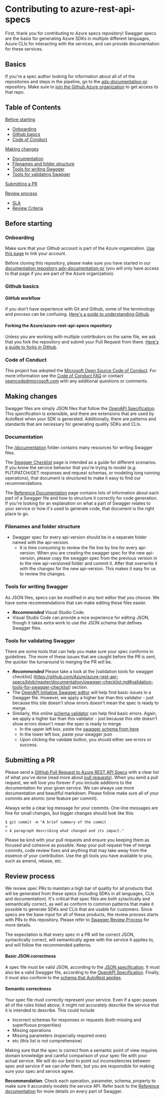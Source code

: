 # Contributing to azure-rest-api-specs
First, thank you for contributing to Azure specs repository! Swagger specs are the basis for generating Azure SDKs in multiple different languages, Azure CLIs for interacting with the services, and can provide documentation for these services.

## Basics
If you're a spec author looking for information about all of of the repositories and steps in the pipeline, go to the [adx-documentation-pr](https://github.com/Azure/adx-documentation-pr) repository. Make sure to [join the Github Azure organization](http://aka.ms/azuregithub) to get access to that repo.

## Table of Contents
[Before starting](#before-starting)
- [Onboarding](#onboarding)
- [Github basics](#github-basics)
- [Code of Conduct](#code-of-conduct)

[Making changes](#making-changes)
- [Documentation](#documentation)
- [Filenames and folder structure](#filenames-and-folder-structure)
- [Tools for writing Swagger](#tools-for-writing-swagger)
- [Tools for validating Swagger](#tools-for-validating-swagger)

[Submitting a PR](#submitting-a-pr)

[Review process](#review-process)
- [SLA](#sla)
- [Review Criteria](#review-criteria)

## Before starting

### Onboarding
Make sure that your Github account is part of the Azure organization. [Use this page](http://aka.ms/azuregithub) to link your account.

Before cloning this repository, please make sure you have started in our [documentation repository adx-documentation-pr](https://github.com/Azure/adx-documentation-pr) (you will only have access to that page if you are part of the Azure organization).

### Github basics

#### GitHub workflow
If you don't have experience with Git and Github, some of the terminology and process can be confusing. [Here's a guide to understanding Github](https://guides.github.com/introduction/flow/).

#### Forking the Azure/azure-rest-api-specs repository
Unless you are working with multiple contributors on the same file, we ask that you fork the repository and submit your Pull Request from there. [Here's a guide to forks in Github](https://guides.github.com/activities/forking/).

### Code of Conduct
This project has adopted the [Microsoft Open Source Code of Conduct](https://opensource.microsoft.com/codeofconduct/). For more information see the [Code of Conduct FAQ](https://opensource.microsoft.com/codeofconduct/faq/) or contact [opencode@microsoft.com](mailto:opencode@microsoft.com) with any additional questions or comments.

## Making changes
Swagger files are simply JSON files that follow the [OpenAPI Specification](http://swagger.io/specification/). This specification is extensible, and there are extensions that are used by AutoRest when your SDK is generated. Additionally, there are patterns and standards that are necessary for generating quality SDKs and CLIs.

### Documentation
The [/documentation](../documentation/) folder contains many resources for writing Swagger files.

The [Swagger Checklist](../documentation/swagger-checklist.md) page is intended as a guide for different scenarios. If you know the service behavior that you're trying to model (e.g. PUT/PATCH/GET responses and request schemas, or modeling long running operations), that document is structured to make it easy to find our recommendations.

The [Reference Documentation](../documentation/creating-swagger.md) page contains lots of information about each part of a Swagger file and how to structure it correctly for code generation. If you're looking for an explanation on what a part of Swagger relates to your service or how it's used to generate code, that document is the right place to go.

### Filenames and folder structure
- Swagger spec for every api-version should be in a separate folder named with the api-version.
  - It is time consuming to review the file line by line for every api-version. When you are creating the swagger spec for the new api-version, please copy the swagger spec from the previous version in to the new api-versioned folder and commit it. After that overwrite it with the changes for the new api-version. This makes it easy for us to review the changes.

### Tools for writing Swagger
As JSON files, specs can be modified in any text editor that you choose. We have some recommendations that can make editing these files easier.

- _**Recommended**_ Visual Studio Code.
- Visual Studio Code can provide a nice experience for editing JSON, though it takes extra work to use the JSON schema that defines Swagger files. 

### Tools for validating Swagger
There are some tools that can help you make sure your spec conforms to guidelines. The more of these issues that are caught before the PR is sent, the quicker the turnaround to merging the PR will be. 

- _**Recommended**_ Please take a look at the [validation tools for swagger checklist] (https://github.com/Azure/azure-rest-api-specs/blob/master/documentation/swagger-checklist.md#validation-tools-for-swagger-checklist) section. 
- The [OpenAPI Initiative Swagger editor](http://editor.swagger.io/#/) will help find basic issues in a Swagger file. However, we apply a higher bar than this validator - just because this site doesn't show errors doesn't mean the spec is ready to merge. 
- Similarly, this online [schema validator](https://json-schema-validator.herokuapp.com/) can help find basic errors. Again, we apply a higher bar than this validator - just because this site doesn't show errors doesn't mean the spec is ready to merge. 
  * In the upper left box, paste the [swagger schema from here](https://github.com/swagger-api/swagger-spec/blob/master/schemas/v2.0/schema.json)
  * In the lower left box, paste your swagger json
  * Upon clicking the validate button, you should either see errors or success.

## Submitting a PR

Please send a [GitHub Pull Request to Azure REST API Specs](https://github.com/azure/azure-rest-api-specs/pull/new/master) with a clear list of what you've done (read more about [pull requests](http://help.github.com/pull-requests/)). When you send a pull request, we will love you forever if you include additions to the documentation for your given service. We can always use more documentation and beautiful markdown. Please follow make sure all of your commits are atomic (one feature per commit).

Always write a clear log message for your commits. One-line messages are fine for small changes, but bigger changes should look like this:

    $ git commit -m "A brief summary of the commit
    >
    > A paragraph describing what changed and its impact."
    
Please be kind with your pull requests and ensure you keeping them as focused and cohesive as possible. Keep your pull
request free of merge commits, code review fixes and anything that may take away from the essence of your contribution.
Use the git tools you have available to you, such as amend, rebase, etc.


## Review process
We review spec PRs to maintain a high bar of quality for all products that will be generated from these specs (including SDKs in all languages, CLIs and documentation). It's critical that spec files are both sytactically and semantically correct, as well as conform to common patterns that make it possible to generate SDKs and CLIs that are usable for customers. Since specs are the base input for all of these products, the review process starts with PRs to this repository. Please refer to [Swagger Review Process](https://github.com/Azure/adx-documentation-pr/wiki/Swagger-Review-Process) for more details.

The expectation is that every spec in a PR will be correct JSON, syntactically correct, will semantically agree with the service it applies to, and will follow the recommended patterns.

#### Basic JSON correctness
A spec file must be valid JSON, according to the [JSON specification](https://tools.ietf.org/html/rfc7159). It must also be a valid Swagger file, according to the [OpenAPI Specification](http://swagger.io/specification/). Finally, it must also conform to the [schema that AutoRest applies](https://raw.githubusercontent.com/Azure/autorest/master/schema/swagger-extensions.json).

#### Semantic correctness
Your spec file must correctly represent your service. Even if a spec passes all of the rules listed above, it might not accurately describe the service that it is intended to describe. This could include 
- Incorrect schemas for responses or requests (both missing and superfluous properities)
- Missing operations
- Missing parameters (especially required ones)
- etc (this list is not comprehensive)

Making sure that the spec is correct from a semantic point of view requires domain knowledge and careful comparison of your spec file with your actual service. We will do our best to point out inconsistencies between spec and service if we can infer them, but you are responsible for making sure your spec and service agree.

**Recommendation**: Check each operation, parameter, schema, property to make sure it accurately models the service API. Refer back to the [Reference documentation](../documentation/creating-swagger.md) for more details on every part of Swagger.


